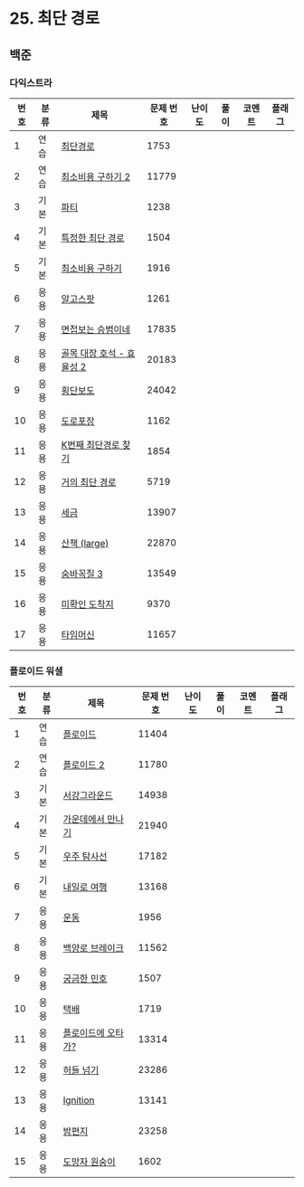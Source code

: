 # 25. 최단 경로


## 백준

### 다익스트라
| 번호 | 분류 | 제목                                     | 문제 번호 | 난이도 | 풀이    | 코멘트 | 플래그 |
|----|-----|----------------------------------------|-----|-----|--------|-----|---|
| 1  | 연습 | [최단경로](https://www.acmicpc.net/problem/1753) | 1753 |     |  |    |  |
| 2  | 연습 | [최소비용 구하기 2](https://www.acmicpc.net/problem/11779) | 11779 |     |  |    |  |
| 3  | 기본 | [파티](https://www.acmicpc.net/problem/1238) | 1238 |     |  |    |  |
| 4  | 기본 | [특정한 최단 경로](https://www.acmicpc.net/problem/1504) | 1504 |     |  |    |  |
| 5  | 기본 | [최소비용 구하기](https://www.acmicpc.net/problem/1916) | 1916 |     |  |    |  |
| 6  | 응용 | [알고스팟](https://www.acmicpc.net/problem/1261) | 1261 |     |  |    |  |
| 7  | 응용 | [면접보는 승범이네](https://www.acmicpc.net/problem/17835) | 17835 |    |  |    |  |
| 8  | 응용 | [골목 대장 호석 - 효율성 2](https://www.acmicpc.net/problem/20183) | 20183 |   |  |    |  |
| 9  | 응용 | [횡단보도](https://www.acmicpc.net/problem/24042) | 24042 |    |  |    |  |
| 10 | 응용 | [도로포장](https://www.acmicpc.net/problem/1162) | 1162 |    |  |    |  |
| 11 | 응용 | [K번째 최단경로 찾기](https://www.acmicpc.net/problem/1854) | 1854 |    |  |    |  |
| 12 | 응용 | [거의 최단 경로](https://www.acmicpc.net/problem/5719) | 5719 |    |  |    |  |
| 13 | 응용 | [세금](https://www.acmicpc.net/problem/13907) | 13907 |     |  |    |  |
| 14 | 응용 | [산책 (large)](https://www.acmicpc.net/problem/22870) | 22870 |   |  |    |  |
| 15 | 응용 | [숨바꼭질 3](https://www.acmicpc.net/problem/13549) | 13549 |   |  |    |  |
| 16 | 응용 | [미확인 도착지](https://www.acmicpc.net/problem/9370) | 9370 |  |  |    |  |
| 17 | 응용 | [타임머신](https://www.acmicpc.net/problem/11657) | 11657 |   |  |    |  |


### 플로이드 워셜
| 번호 | 분류 | 제목                                     | 문제 번호 | 난이도 | 풀이     | 코멘트 | 플래그 |
|----|-----|----------------------------------------|-----|-----|-----------|-----|---|
| 1  | 연습 | [플로이드](https://www.acmicpc.net/problem/11404) | 11404 |     |  |    |  |
| 2  | 연습 | [플로이드 2](https://www.acmicpc.net/problem/11780) | 11780 |   |  |    |  |
| 3  | 기본 | [서강그라운드](https://www.acmicpc.net/problem/14938) | 14938 |    |  |    |  |
| 4  | 기본 | [가운데에서 만나기](https://www.acmicpc.net/problem/21940) | 21940 |  |  |    |  |
| 5  | 기본 | [우주 탐사선](https://www.acmicpc.net/problem/17182) | 17182 |     |  |    |  |
| 6  | 기본 | [내일로 여행](https://www.acmicpc.net/problem/13168) | 13168 |   |  |    |  |
| 7  | 응용 | [운동](https://www.acmicpc.net/problem/1956) | 1956 |    |  |    |  |
| 8  | 응용 | [백양로 브레이크](https://www.acmicpc.net/problem/11562) | 11562 | |  |    |  |
| 9  | 응용 | [궁금한 민호](https://www.acmicpc.net/problem/1507) | 1507 | |  |    |  |
| 10 | 응용 | [택배](https://www.acmicpc.net/problem/1719) | 1719 |   |  |    |  |
| 11 | 응용 | [플로이드에 오타가?](https://www.acmicpc.net/problem/13314) | 13314 |     |  |    |  |
| 12 | 응용 | [허들 넘기](https://www.acmicpc.net/problem/23286) | 23286 |     |  |    |  |
| 13 | 응용 | [Ignition](https://www.acmicpc.net/problem/13141) | 13141 |  |  |    |  |
| 14 | 응용 | [밤편지](https://www.acmicpc.net/problem/23258) | 23258 |    |  |    |  |
| 15 | 응용 | [도망자 원숭이](https://www.acmicpc.net/problem/1602) | 1602 |    |  |    |  |

